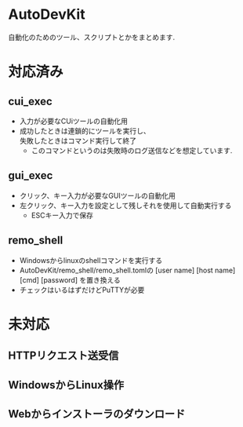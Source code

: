 # AutoDevKit
自動化のためのツール、スクリプトとかをまとめます.


# 対応済み

## cui_exec
- 入力が必要なCUiツールの自動化用  
- 成功したときは連鎖的にツールを実行し、  
失敗したときはコマンド実行して終了
    - このコマンドというのは失敗時のログ送信などを想定しています.

## gui_exec
- クリック、キー入力が必要なGUIツールの自動化用
- 左クリック、キー入力を設定として残しそれを使用して自動実行する
    - ESCキー入力で保存


## remo_shell
- Windowsからlinuxのshellコマンドを実行する
- AutoDevKit/remo_shell/remo_shell.tomlの [user name] [host name] [cmd] [password] を置き換える
- チェックはいるはずだけどPuTTYが必要

# 未対応

## HTTPリクエスト送受信



## WindowsからLinux操作



## Webからインストーラのダウンロード



